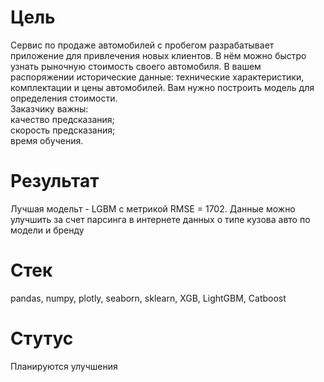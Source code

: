 # Цель
Сервис по продаже автомобилей с пробегом разрабатывает приложение для привлечения новых клиентов. В нём можно быстро узнать рыночную стоимость своего автомобиля. 
В вашем распоряжении исторические данные: технические характеристики, комплектации и цены автомобилей. Вам нужно построить модель для определения стоимости. \
Заказчику важны: \
качество предсказания; \
скорость предсказания; \
время обучения. 

# Результат
Лучшая модельт - LGBM с метрикой RMSE = 1702.
Данные можно улучшить за счет парсинга в интернете данных о типе кузова авто по модели и бренду

# Стек
pandas, numpy, plotly, seaborn, sklearn, XGB, LightGBM, Catboost

# Стутус
Планируются улучшения


